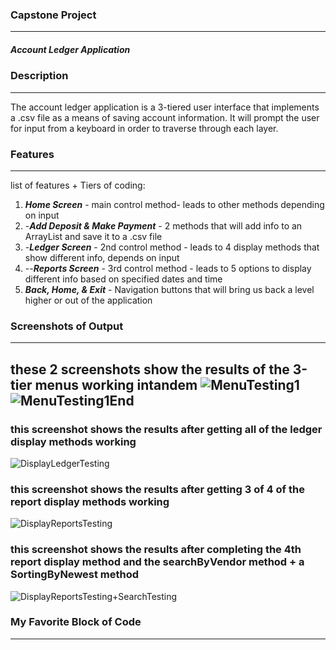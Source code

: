 ### Capstone Project
--------------------------------
##### Account Ledger Application

### Description
--------------------------------
The account ledger application is a 3-tiered user interface that implements a .csv file as a means of saving account information. 
It will prompt the user for input from a keyboard in order to traverse through each layer. 

### Features
--------------------------------

list of features + Tiers of coding:
  1. ***Home Screen*** - main control method- leads to other methods depending on input
  2. -***Add Deposit & Make Payment*** - 2 methods that will add info to an ArrayList and save it to a .csv file
  3. -***Ledger Screen*** - 2nd control method - leads to 4 display methods that show different info, depends on input
  4.    --***Reports Screen*** - 3rd control method - leads to 5 options to display different info based on specified dates and time
  5. ***Back, Home, & Exit*** - Navigation buttons that will bring us back a level higher or out of the application

### Screenshots of Output
---------------------------------

these 2 screenshots show the results of the 3-tier menus working intandem
![MenuTesting1](https://github.com/MarqAlejandro/LearnToCode_Capstones/blob/main/AccountingLedgerApp/img.png)
![MenuTesting1End](https://github.com/MarqAlejandro/LearnToCode_Capstones/blob/main/AccountingLedgerApp/img_1.png)
---------------------------------

### this screenshot shows the results after getting all of the ledger display methods working
![DisplayLedgerTesting](https://github.com/MarqAlejandro/LearnToCode_Capstones/blob/main/AccountingLedgerApp/img_2.png)

### this screenshot shows the results after getting 3 of 4 of the report display methods working
![DisplayReportsTesting](https://github.com/MarqAlejandro/LearnToCode_Capstones/blob/main/AccountingLedgerApp/img_3.png)

### this screenshot shows the results after completing the 4th report display method and the searchByVendor method + a SortingByNewest method
![DisplayReportsTesting+SearchTesting](https://github.com/MarqAlejandro/LearnToCode_Capstones/blob/main/AccountingLedgerApp/img_4.png)


### My Favorite Block of Code
---------------------------------

